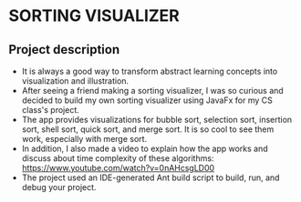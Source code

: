 # SORTING VISUALIZER
## Project description
- It is always a good way to transform abstract learning concepts into visualization and illustration.
- After seeing a friend making a sorting visualizer, I was so curious and decided to build my own sorting visualizer using JavaFx for my CS class's project.
- The app provides visualizations for bubble sort, selection sort, insertion sort, shell sort, quick sort, and merge sort. It is so cool to see them work, especially with merge sort.
- In addition, I also made a video to explain how the app works and discuss about time complexity of these algorithms: https://www.youtube.com/watch?v=0nAHcsgLD00
- The project used an IDE-generated Ant build script to build, run, and debug your project.
